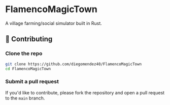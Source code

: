# FlamencoMagicTown
A village farming/social simulator built in Rust.

## 🤝 Contributing

### Clone the repo

```bash
git clone https://github.com/diegomendez40/FlamencoMagicTown
cd FlamencoMagicTown
```

### Submit a pull request

If you'd like to contribute, please fork the repository and open a pull request to the `main` branch.

